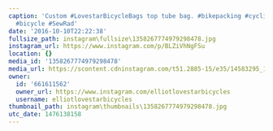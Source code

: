 ```yaml
---
caption: 'Custom #LovestarBicycleBags top tube bag. #bikepacking #cycling #bicyclebag
  #bicycle #SewRad'
date: '2016-10-10T22:22:38'
fullsize_path: instagram\fullsize\1358267774979298478.jpg
instagram_url: https://www.instagram.com/p/BLZiVhNgFSu
location: {}
media_id: '1358267774979298478'
media_url: https://scontent.cdninstagram.com/t51.2885-15/e35/14583295_1842764579285330_7905127293880631296_n.jpg?ig_cache_key=MTM1ODI2Nzc3NDk3OTI5ODQ3OA%3D%3D.2
owner:
  id: '661611562'
  owner_url: https://www.instagram.com/elliotlovestarbicycles
  username: elliotlovestarbicycles
thumbnail_path: instagram\thumbnails\1358267774979298478.jpg
utc_date: 1476138158
---
```

